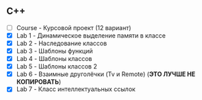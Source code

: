 ## C++

- [ ] Course - Курсовой проект (12 вариант)
- [x] Lab 1 - Динамическое выделение памяти в классе
- [x] Lab 2 - Наследование классов
- [x] Lab 3 - Шаблоны функций
- [x] Lab 4 - Шаблоны классов
- [x] Lab 5 - Шаблоны классов 2
- [x] Lab 6 - Взаимные друголёчки (Tv и Remote) (**ЭТО ЛУЧШЕ НЕ КОПИРОВАТЬ**)
- [x] Lab 7 - Класс интеллектуальных ссылок
